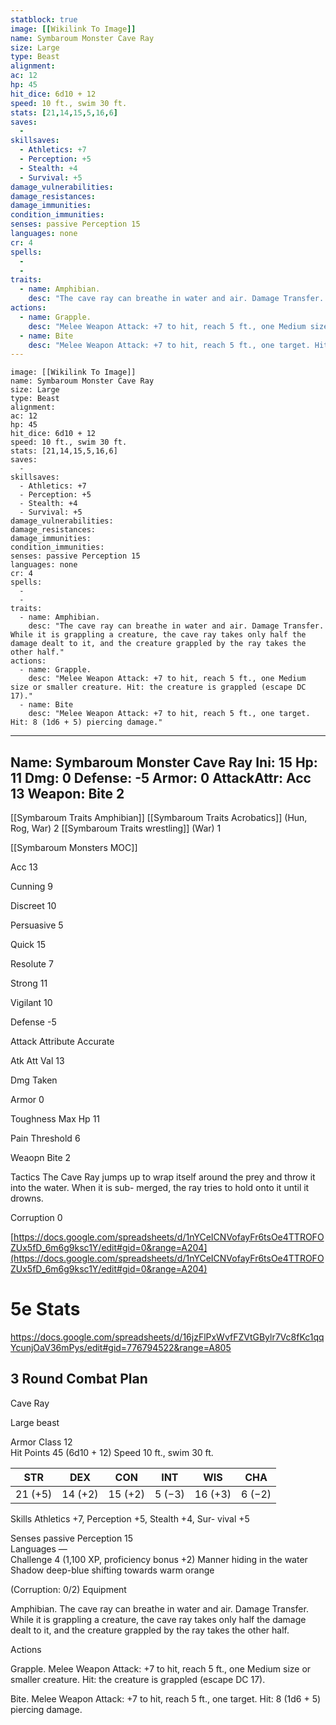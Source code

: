 ```yaml
---
statblock: true
image: [[Wikilink To Image]]
name: Symbaroum Monster Cave Ray
size: Large
type: Beast
alignment: 
ac: 12
hp: 45
hit_dice: 6d10 + 12
speed: 10 ft., swim 30 ft.
stats: [21,14,15,5,16,6]
saves:
  -
skillsaves:
  - Athletics: +7
  - Perception: +5
  - Stealth: +4
  - Survival: +5
damage_vulnerabilities: 
damage_resistances: 
damage_immunities: 
condition_immunities: 
senses: passive Perception 15
languages: none
cr: 4
spells:
  - 
  - 
traits:
  - name: Amphibian. 
    desc: "The cave ray can breathe in water and air. Damage Transfer. While it is grappling a creature, the cave ray takes only half the damage dealt to it, and the creature grappled by the ray takes the other half."
actions:
  - name: Grapple. 
    desc: "Melee Weapon Attack: +7 to hit, reach 5 ft., one Medium size or smaller creature. Hit: the creature is grappled (escape DC 17)."
  - name: Bite
    desc: "Melee Weapon Attack: +7 to hit, reach 5 ft., one target. Hit: 8 (1d6 + 5) piercing damage."
---
```

```statblock
image: [[Wikilink To Image]]
name: Symbaroum Monster Cave Ray
size: Large
type: Beast
alignment: 
ac: 12
hp: 45
hit_dice: 6d10 + 12
speed: 10 ft., swim 30 ft.
stats: [21,14,15,5,16,6]
saves:
  -
skillsaves:
  - Athletics: +7
  - Perception: +5
  - Stealth: +4
  - Survival: +5
damage_vulnerabilities: 
damage_resistances: 
damage_immunities: 
condition_immunities: 
senses: passive Perception 15
languages: none
cr: 4
spells:
  - 
  - 
traits:
  - name: Amphibian. 
    desc: "The cave ray can breathe in water and air. Damage Transfer. While it is grappling a creature, the cave ray takes only half the damage dealt to it, and the creature grappled by the ray takes the other half."
actions:
  - name: Grapple. 
    desc: "Melee Weapon Attack: +7 to hit, reach 5 ft., one Medium size or smaller creature. Hit: the creature is grappled (escape DC 17)."
  - name: Bite
    desc: "Melee Weapon Attack: +7 to hit, reach 5 ft., one target. Hit: 8 (1d6 + 5) piercing damage."
```
---
Name: Symbaroum Monster Cave Ray
Ini: 15
Hp: 11
Dmg: 0
Defense: -5
Armor: 0
AttackAttr: Acc 13
Weapon: Bite 2
---
[[Symbaroum Traits Amphibian]]
[[Symbaroum Traits Acrobatics]] (Hun, Rog, War) 2
[[Symbaroum Traits wrestling]] (War) 1

[[Symbaroum Monsters MOC]]

Acc 13

Cunning 9

Discreet 10

Persuasive 5

Quick 15

Resolute 7

Strong 11

Vigilant 10

Defense -5

Attack Attribute Accurate

Atk Att Val 13

Dmg Taken

Armor 0

Toughness Max Hp 11

Pain Threshold 6

Weaopn Bite 2

Tactics The Cave Ray jumps up to wrap itself around the prey and throw it into the water. When it is sub- merged, the ray tries to hold onto it until it drowns.

Corruption 0

[https://docs.google.com/spreadsheets/d/1nYCeICNVofayFr6tsOe4TTROFOZUx5fD_6m6g9ksc1Y/edit#gid=0&range=A204](https://docs.google.com/spreadsheets/d/1nYCeICNVofayFr6tsOe4TTROFOZUx5fD_6m6g9ksc1Y/edit#gid=0&range=A204)



# 5e Stats 
https://docs.google.com/spreadsheets/d/16jzFlPxWvfFZVtGBylr7Vc8fKc1qqYcunjOaV36mPys/edit#gid=776794522&range=A805
## 3 Round Combat Plan

 

Cave Ray

Large beast

Armor Class 12  
Hit Points 45 (6d10 + 12) 
Speed 10 ft., swim 30 ft.

| STR     | DEX     | CON     | INT    | WIS     | CHA    |
| ------- | ------- | ------- | ------ | ------- | ------ |
| 21 (+5) | 14 (+2) | 15 (+2) | 5 (−3) | 16 (+3) | 6 (−2) |


 

Skills Athletics +7, Perception +5, Stealth +4, Sur- vival +5

Senses passive Perception 15  
Languages —  
Challenge 4 (1,100 XP, proficiency bonus +2) Manner hiding in the water  
Shadow deep-blue shifting towards warm orange

(Corruption: 0/2) Equipment


 

Amphibian. The cave ray can breathe in water and air. 
Damage Transfer. While it is grappling a creature, the cave ray takes only half the damage dealt to it, and the creature grappled by the ray takes the other half.

Actions

Grapple. Melee Weapon Attack: +7 to hit, reach 5 ft., one Medium size or smaller creature. Hit: the creature is grappled (escape DC 17).

Bite. Melee Weapon Attack: +7 to hit, reach 5 ft., one target. Hit: 8 (1d6 + 5) piercing damage.

